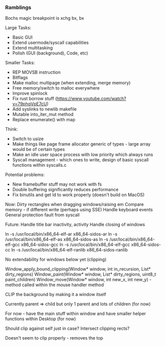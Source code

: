 ### Ramblings

Bochs magic breakpoint is xchg bx, bx

Large Tasks:
- Basic GUI
- Extend usermode/syscall capabilities 
- Extend multitasking
- Polish (GUI (background), Code, etc)

Smaller Tasks:
- REP MOVSB instruction
- Bitflags
- Make malloc multipage (when extending, merge memory)
- Free memory/switch to malloc everywhere
- Improve spinlock
- Fix rust borrow stuff (https://www.youtube.com/watch?v=79phqVpE7cU)
- Add syslinks to newlib makefile
- Mutable into_iter_mut method
- Replace enumerate() with map

Think:
- Switch to usize
- Make things like page frame allocator generic of types - large array would be of certain types
- Make an idle user space process with low priority which always runs
- Syscall management - which ones to write, design of basic syscall functions within syscalls.c

Potential problems:
- New framebuffer stuff may not work with fs
- Double buffering significantly reduces performance
- Fix binutils and get ld to work properly (doesn't build on MacOS)

Now:
Dirty rectangles when dragging windows/raising em
Compare memory - if different write (perhaps using SSE)
Handle keyboard events
General protection fault from syscall

Future:
Handle title bar inactivity, activity
Handle closing of windows

ln -s /usr/local/bin/x86_64-elf-ar x86_64-sidos-ar
ln -s /usr/local/bin/x86_64-elf-as x86_64-sidos-as
ln -s /usr/local/bin/x86_64-elf-gcc x86_64-sidos-gcc
ln -s /usr/local/bin/x86_64-elf-gcc x86_64-sidos-cc
ln -s /usr/local/bin/x86_64-elf-ranlib x86_64-sidos-ranlib

No extendability for windows below yet (clipping)

Window_apply_bound_clipping(Window* window, int in_recursion, List* dirty_regions)
Window_paint(Window* window, List* dirty_regions, uint8_t paint_children)
Window_move(Window* window, int new_x, int new_y) - method called within the mouse handler method

CLIP the background by making it a window itself

Currently parent => child but only 1 parent and lots of children (for now)

For now - have the main  stuff within window and have smaller helper functions within Desktop (for now)

Should clip against self just in case?
Intersect clipping rects?

Doesn't seem to clip properly - removes the top


